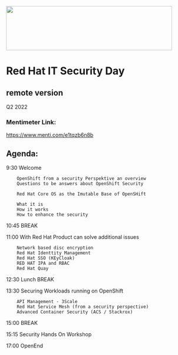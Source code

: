 <img src="https://github.com/alfbach/OCP_Arch/blob/master/logo.png" width="450" height="120">


# Red Hat IT Security Day
## remote version

Q2 2022

### Mentimeter Link:	

https://www.menti.com/e1tqzb6n8b

## Agenda:

9:30		Welcome

		OpenShift from a security Perspektive an overview
		Questions to be answers about OpenShift Security
		
		Red Hat Core OS as the Imutable Base of OpenSHift
		
		What it is
		How it works
		How to enhance the security

10:45		BREAK		

11:00		With Red Hat Product can solve additional issues

		Network based disc encryption
		Red Hat Identtity Management
		Red Hat SSO (KEyCloak)
		RED HAT IPA and RBAC
		Red Hat Quay

12:30		Lunch BREAK

13:30		Securing Workloads running on OpenShift

		API Management - 3Scale
		Red Hat Service Mesh (from a security perspective)
		Advanced Container Security (ACS / Stackrox)

15:00		BREAK

15:15		Security Hands On Workshop

17:00		OpenEnd		
